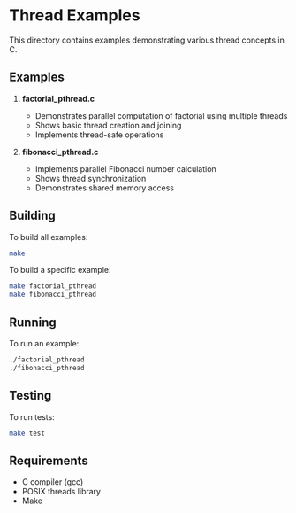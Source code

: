 # Thread Examples

This directory contains examples demonstrating various thread concepts in C.

## Examples

1. **factorial_pthread.c**
   - Demonstrates parallel computation of factorial using multiple threads
   - Shows basic thread creation and joining
   - Implements thread-safe operations

2. **fibonacci_pthread.c**
   - Implements parallel Fibonacci number calculation
   - Shows thread synchronization
   - Demonstrates shared memory access

## Building

To build all examples:
```bash
make
```

To build a specific example:
```bash
make factorial_pthread
make fibonacci_pthread
```

## Running

To run an example:
```bash
./factorial_pthread
./fibonacci_pthread
```

## Testing

To run tests:
```bash
make test
```

## Requirements

- C compiler (gcc)
- POSIX threads library
- Make
